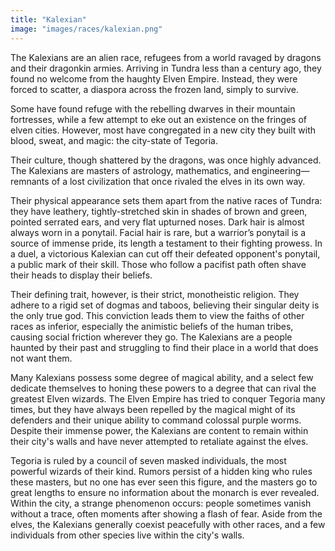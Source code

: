 ```yaml
---
title: "Kalexian"
image: "images/races/kalexian.png"
---
```


The Kalexians are an alien race, refugees from a world ravaged by dragons and their dragonkin armies. Arriving in Tundra less than a century ago, they found no welcome from the haughty Elven Empire. Instead, they were forced to scatter, a diaspora across the frozen land, simply to survive.

Some have found refuge with the rebelling dwarves in their mountain fortresses, while a few attempt to eke out an existence on the fringes of elven cities. However, most have congregated in a new city they built with blood, sweat, and magic: the city-state of Tegoria.

Their culture, though shattered by the dragons, was once highly advanced. The Kalexians are masters of astrology, mathematics, and engineering—remnants of a lost civilization that once rivaled the elves in its own way.

Their physical appearance sets them apart from the native races of Tundra: they have leathery, tightly-stretched skin in shades of brown and green, pointed serrated ears, and very flat upturned noses. Dark hair is almost always worn in a ponytail. Facial hair is rare, but a warrior’s ponytail is a source of immense pride, its length a testament to their fighting prowess. In a duel, a victorious Kalexian can cut off their defeated opponent's ponytail, a public mark of their skill. Those who follow a pacifist path often shave their heads to display their beliefs.

Their defining trait, however, is their strict, monotheistic religion. They adhere to a rigid set of dogmas and taboos, believing their singular deity is the only true god. This conviction leads them to view the faiths of other races as inferior, especially the animistic beliefs of the human tribes, causing social friction wherever they go. The Kalexians are a people haunted by their past and struggling to find their place in a world that does not want them.

Many Kalexians possess some degree of magical ability, and a select few dedicate themselves to honing these powers to a degree that can rival the greatest Elven wizards. The Elven Empire has tried to conquer Tegoria many times, but they have always been repelled by the magical might of its defenders and their unique ability to command colossal purple worms. Despite their immense power, the Kalexians are content to remain within their city's walls and have never attempted to retaliate against the elves.

Tegoria is ruled by a council of seven masked individuals, the most powerful wizards of their kind. Rumors persist of a hidden king who rules these masters, but no one has ever seen this figure, and the masters go to great lengths to ensure no information about the monarch is ever revealed. Within the city, a strange phenomenon occurs: people sometimes vanish without a trace, often moments after showing a flash of fear. Aside from the elves, the Kalexians generally coexist peacefully with other races, and a few individuals from other species live within the city's walls.